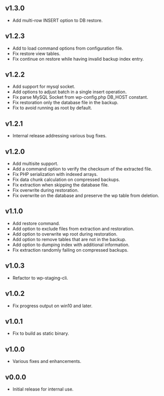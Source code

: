 ## v1.3.0

- Add multi-row INSERT option to DB restore.

## v1.2.3

- Add to load command options from configuration file.
- Fix restore view tables.
- Fix continue on restore while having invalid backup index entry.

## v1.2.2

- Add support for mysql socket.
- Add options to adjust batch in a single insert operation.
- Fix parse MySQL Socket from wp-config.php DB_HOST constant.
- Fix restoration only the database file in the backup.
- Fix to avoid running as root by default.

## v1.2.1

- Internal release addressing various bug fixes.

## v1.2.0

- Add multisite support.
- Add a command option to verify the checksum of the extracted file.
- Fix PHP serialization with indexed arrays.
- Fix data chunk calculation on compressed backups.
- Fix extraction when skipping the database file.
- Fix overwrite during restoration.
- Fix overwrite on the database and preserve the wp table from deletion.

## v1.1.0

- Add restore command.
- Add option to exclude files from extraction and restoration.
- Add option to overwrite wp root during restoration.
- Add option to remove tables that are not in the backup.
- Add option to dumping index with additional information.
- Fix extraction randomly failing on compressed backups.

## v1.0.3

- Refactor to wp-staging-cli.

## v1.0.2

- Fix progress output on win10 and later.

## v1.0.1

- Fix to build as static binary.

## v1.0.0

- Various fixes and enhancements.

## v0.0.0

- Initial release for internal use.
